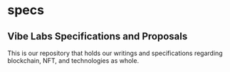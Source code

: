 # specs

## Vibe Labs Specifications and Proposals

This is our repository that holds our writings and specifications regarding blockchain, NFT, and technologies as whole.
